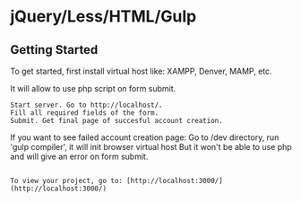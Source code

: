 # jQuery/Less/HTML/Gulp

## Getting Started

To get started, first install virtual host like:
XAMPP, Denver, MAMP, etc.

It will allow to use php script on form submit.

```
Start server. Go to http://localhost/. 
Fill all required fields of the form.
Submit. Get final page of succesful account creation.
```
If you want to see failed account creation page:
Go to /dev directory, run 'gulp compiler', it will init browser virtual host
But it won't be able to use php and will give an error on form submit.

```

To view your project, go to: [http://localhost:3000/](http://localhost:3000/)
